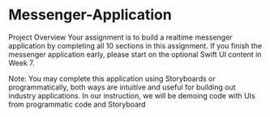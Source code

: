 # Messenger-Application
Project Overview
Your assignment is to build a realtime messenger application by completing all 10 sections in this assignment.
If you finish the messenger application early, please start on the optional Swift UI content in Week 7.

Note: You may complete this application using Storyboards or programmatically, both ways are intuitive and useful for building out industry applications.
In our instruction, we will be demoing code with UIs from programmatic code and Storyboard
